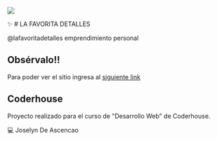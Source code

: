 ![](https://josylis.github.io/LA-FAVORITA-DETALLES/imagenes/logo.jpg)

✨ # LA FAVORITA DETALLES

@lafavoritadetalles emprendimiento personal 

## Obsérvalo!!

Para poder  ver el sitio ingresa al [siguiente link](https://josylis.github.io/LA-FAVORITA-DETALLES/) 

## Coderhouse

Proyecto realizado para el curso de "Desarrollo Web" de Coderhouse.

💻 Joselyn De Ascencao
